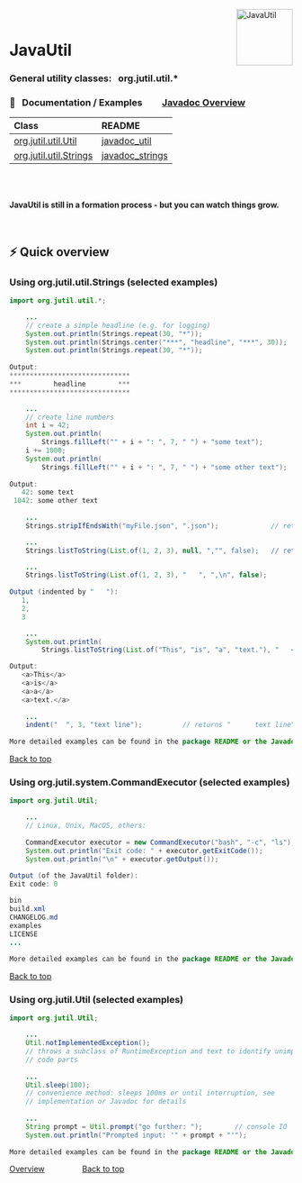 
<img src="https://upload.wikimedia.org/wikipedia/commons/thumb/0/0b/Oxygen480-actions-office-chart-pie.svg/128px-Oxygen480-actions-office-chart-pie.svg.png" 
alt="JavaUtil" align="right" style="right:40px; top:18px; width:100px; border:none;" />

<br />

# JavaUtil 

<h3>General utility classes:  &nbsp; org.jutil.util.*</h3>


### :book: &nbsp; Documentation / Examples  &nbsp; &nbsp; &nbsp; &nbsp; [Javadoc Overview]([javadoc_url])

| Class | README |
|:---|:---|
| [org.jutil.util.Util](#using-orgjutilsystemcommandexecutor-selected-examples)     | [javadoc_util] |
| [org.jutil.util.Strings](#using-orgjutilutilstrings-selected-examples)            | [javadoc_strings] |

<br />

<br />

**JavaUtil is still in a formation process - but you can watch things grow.**

<br />



## ⚡️ Quick overview

### Using org.jutil.util.Strings (selected examples)

```Java
import org.jutil.util.*;

	... 
	// create a simple headline (e.g. for logging)
	System.out.println(Strings.repeat(30, "*"));
	System.out.println(Strings.center("***", "headline", "***", 30));
	System.out.println(Strings.repeat(30, "*"));	
	
Output:
******************************
***        headline        ***
******************************

	...
	// create line numbers
	int i = 42;
	System.out.println(
		Strings.fillLeft("" + i + ": ", 7, " ") + "some text");
	i += 1000;
	System.out.println(
		Strings.fillLeft("" + i + ": ", 7, " ") + "some other text");
	
Output:
   42: some text
 1042: some other text
   
	...
	Strings.stripIfEndsWith("myFile.json", ".json");             // returns "myFile"

	...
	Strings.listToString(List.of(1, 2, 3), null, ","", false);   // returns "1,2,3"

	...
	Strings.listToString(List.of(1, 2, 3), "   ", ",\n", false);	
	
Output (indented by "   "):
   1,
   2,
   3

	...
	System.out.println(
		Strings.listToString(List.of("This", "is", "a", "text."), "   <a>, "</a>\n", true)); 

Output:
   <a>This</a>
   <a>is</a>
   <a>a</a>
   <a>text.</a>
   
	...
	indent("  ", 3, "text line");          // returns "      text line" (indented by 6 spaces)
	
More detailed examples can be found in the package README or the Javadoc API.

```

<a href="#top">Back to top</a>

### Using org.jutil.system.CommandExecutor (selected examples)

```Java
import org.jutil.Util;

	... 
	// Linux, Unix, MacOS, others:
	
	CommandExecutor executor = new CommandExecutor("bash", "-c", "ls");
	System.out.println("Exit code: " + executor.getExitCode());
	System.out.println("\n" + executor.getOutput());
	
Output (of the JavaUtil folder):
Exit code: 0

bin
build.xml
CHANGELOG.md
examples
LICENSE
...
	
More detailed examples can be found in the package README or the Javadoc API.

```

<a href="#top">Back to top</a>

### Using org.jutil.Util (selected examples)

```Java
import org.jutil.Util;

	... 
	Util.notImplementedException();		
	// throws a subclass of RuntimeException and text to identify unimplemented
	// code parts 
	
	...
	Util.sleep(100); 	
	// convenience method: sleeps 100ms or until interruption, see 
	// implementation or Javadoc for details
	
	...
	String prompt = Util.prompt("go further: ");		// console IO
	System.out.println("Prompted input: '" + prompt + "'");
	
More detailed examples can be found in the package README or the Javadoc API.

```

[Overview][examples_top_url] &nbsp; &nbsp; &nbsp; &nbsp; &nbsp; &nbsp; &nbsp; &nbsp; <a href="#top">Back to top</a>

<!-- Repository -->

[repo_url]: https://github.com/openworld42/JavaUtil
[examples_top_url]: https://github.com/openworld42/JavaUtil/tree/master/examples/README.md
[javadoc_url]: https://htmlpreview.github.io/?https://raw.githubusercontent.com/openworld42/JavaUtil/blob/master/javadoc/index.html
[javadoc_strings]: https://htmlpreview.github.io/?https://raw.githubusercontent.com/openworld42/JavaUtil/blob/master/javadoc/org/jutil/Strings.html
[javadoc_util]: https://htmlpreview.github.io/?https://raw.githubusercontent.com/openworld42/JavaUtil/blob/master/javadoc/org/jutil/Util.html

